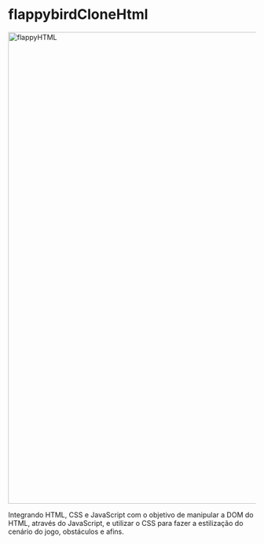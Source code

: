 
# flappybirdCloneHtml

<img width="960" alt="flappyHTML" src="https://user-images.githubusercontent.com/62962707/80239715-19a83a00-8637-11ea-95cd-2b3358268c31.png">

Integrando HTML, CSS e JavaScript com o objetivo de manipular a DOM do HTML, através do JavaScript, e utilizar o CSS para fazer a estilização do cenário do jogo, obstáculos e afins.
